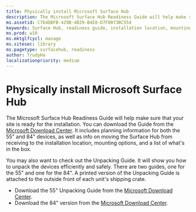 ```yaml
---
title: Physically install Microsoft Surface Hub
description: The Microsoft Surface Hub Readiness Guide will help make sure that your site is ready for the installation.
ms.assetid: C764DBFB-429B-4B29-B4E8-D7F0073BC554
keywords: Surface Hub, readiness guide, installation location, mounting options
ms.prod: w10
ms.mktglfcycl: manage
ms.sitesec: library
ms.pagetype: surfacehub, readiness
author: TrudyHa
localizationpriority: medium
---
```


# Physically install Microsoft Surface Hub


The Microsoft Surface Hub Readiness Guide will help make sure that your site is ready for the installation. You can download the Guide from the [Microsoft Download Center](https://go.microsoft.com/fwlink/?LinkId=718144). It includes planning information for both the 55" and 84" devices, as well as info on moving the Surface Hub from receiving to the installation location, mounting options, and a list of what's in the box.

You may also want to check out the Unpacking Guide. It will show you how to unpack the devices efficiently and safely. There are two guides, one for the 55" and one for the 84". A printed version of the Unpacking Guide is attached to the outside front of each unit's shipping crate.

-   Download the 55" Unpacking Guide from the [Microsoft Download Center](https://go.microsoft.com/fwlink/?LinkId=718145).
-   Download the 84" version from the [Microsoft Download Center](https://go.microsoft.com/fwlink/?LinkId=718146).

 

 





